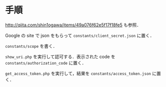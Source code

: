 # 手順

http://qiita.com/shin1ogawa/items/49a076f62e5f17f18fe5 も参照．

Google の site で json をもらって `constants/client_secret.json` に置く．

`constants/scope` を書く．

`show_uri.php` を実行して認可する．表示された code を `constants/authorization_code` に置く．

`get_access_token.php` を実行して，結果を `constants/access_token.json` に置く．

